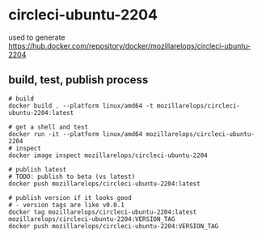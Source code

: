 # circleci-ubuntu-2204

used to generate https://hub.docker.com/repository/docker/mozillarelops/circleci-ubuntu-2204

## build, test, publish process

```shell
# build
docker build . --platform linux/amd64 -t mozillarelops/circleci-ubuntu-2204:latest

# get a shell and test
docker run -it --platform linux/amd64 mozillarelops/circleci-ubuntu-2204
# inspect
docker image inspect mozillarelops/circleci-ubuntu-2204

# publish latest
# TODO: publish to beta (vs latest)
docker push mozillarelops/circleci-ubuntu-2204:latest

# publish version if it looks good
# - version tags are like v0.0.1
docker tag mozillarelops/circleci-ubuntu-2204:latest mozillarelops/circleci-ubuntu-2204:VERSION_TAG
docker push mozillarelops/circleci-ubuntu-2204:VERSION_TAG
```

